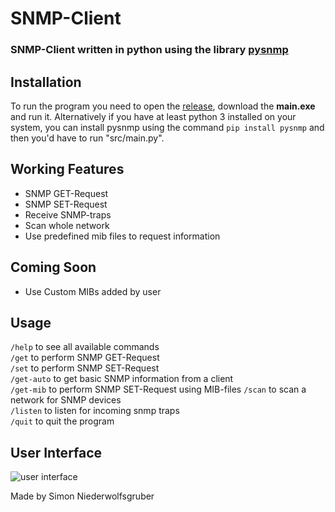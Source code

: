 # SNMP-Client

### SNMP-Client written in python using the library [pysnmp](https://github.com/etingof/pysnmp)

## Installation

To run the program you need to open the [release](https://github.com/simonnieder/snmp-client/releases/), download the **main.exe** and run it.
Alternatively if you have at least python 3 installed on your system, you can install pysnmp using the command `pip install pysnmp` and then you'd have to run "src/main.py".

## Working Features

- SNMP GET-Request
- SNMP SET-Request
- Receive SNMP-traps
- Scan whole network
- Use predefined mib files to request information

## Coming Soon

- Use Custom MIBs added by user

## Usage

`/help` to see all available commands  
`/get` to perform SNMP GET-Request  
`/set` to perform SNMP SET-Request  
`/get-auto` to get basic SNMP information from a client  
`/get-mib` to perform SNMP SET-Request using MIB-files
`/scan` to scan a network for SNMP devices  
`/listen` to listen for incoming snmp traps  
`/quit` to quit the program

## User Interface

![user interface](https://i.imgur.com/7YD2CFD.png)

Made by Simon Niederwolfsgruber
